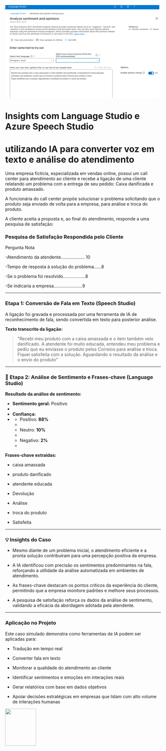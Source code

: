 <img src="IA1.jpg">

# Insights com Language Studio e Azure Speech Studio 

# utilizando IA para converter voz em texto e análise do atendimento

Uma empresa fictícia, especializada em vendas online, possui um call center para atendimento ao cliente e recebe a ligação de uma cliente relatando um problema com a entrega de seu pedido: Caixa danificada e produto amassado.

A funcionária do call center propõe solucionar o problema solicitando que o produto seja enviado de volta para a empresa, para análise e troca do produto.

A cliente aceita a proposta e, ao final do atendimento, responde a uma pesquisa de satisfação:

### Pesquisa de Satisfação Respondida pelo Cliente

Pergunta                                    Nota

-Atendimento da atendente................... 10

-Tempo de resposta à solução do problema......8 

-Se o problema foi resolvido..................8

-Se indicaria a empresa.......................9 

---

### Etapa 1: Conversão de Fala em Texto (Speech Studio)

A ligação foi gravada e processada por uma ferramenta de IA de reconhecimento de fala, sendo convertida em texto para posterior análise.

**Texto transcrito da ligação:**

> "Recebi meu produto com a caixa amassada e o item também veio danificado. A atendente foi muito educada, entendeu meu problema e pediu que eu enviasse o produto pelos Correios para análise e troca. Fiquei satisfeita com a solução. Aguardando o resultado da análise e o envio do produto"

---

### 🧠 Etapa 2: Análise de Sentimento e Frases-chave (Language Studio)

**Resultado da análise de sentimento:**

- **Sentimento geral:** Positivo
- 
- **Confiança:**
- 
  - Positivo: **88%**
  - 
  - Neutro: **10%**
  - 
  - Negativo: **2%**
  - 

**Frases-chave extraídas:**

- caixa amassada

- produto danificado
  
- atendente educada
  
- Devolução

-  Análise
 
- troca do produto
  
- Satisfeita

---

### 💡 Insights do Caso

- Mesmo diante de um problema inicial, o atendimento eficiente e a pronta solução contribuíram para uma percepção positiva da empresa.
  
- A IA identificou com precisão os sentimentos predominantes na fala, reforçando a utilidade da análise automatizada em ambientes de atendimento.
  
- As frases-chave destacam os pontos críticos da experiência do cliente, permitindo que a empresa monitore padrões e melhore seus processos.
  
- A pesquisa de satisfação reforça os dados da análise de sentimento, validando a eficácia da abordagem adotada pela atendente.

---

### Aplicação no Projeto

Este caso simulado demonstra como ferramentas de IA podem ser aplicadas para:

- Tradução em tempo real

- Converter fala em texto

- Monitorar a qualidade do atendimento ao cliente
  
- Identificar sentimentos e emoções em interações reais
  
- Gerar relatórios com base em dados objetivos
  
- Apoiar decisões estratégicas em empresas que lidam com alto volume de interações humanas
  

<img src="https://solmorcillo.com.br/imgs_public/logo_SM.jpg" width="100px" height="120px">
